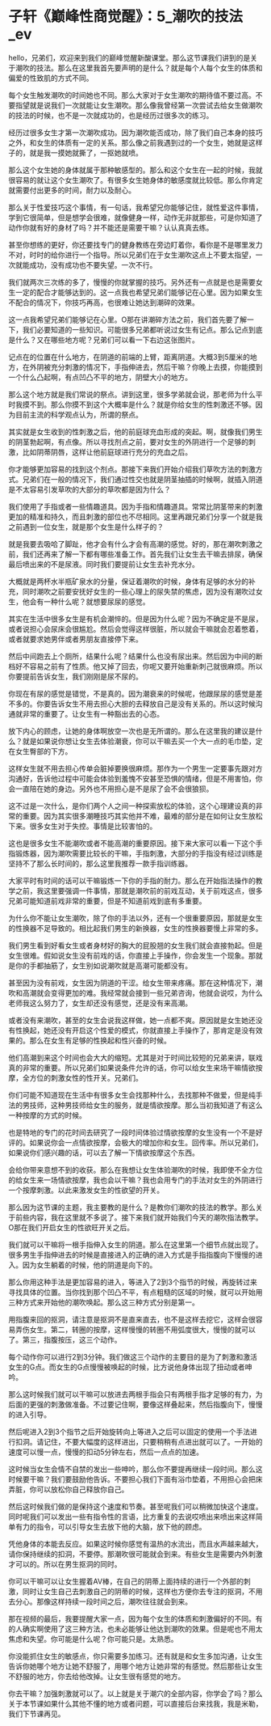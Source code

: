 # 子轩《巅峰性商觉醒》：5_潮吹的技法_ev

hello，兄弟们，欢迎来到我们的巅峰觉醒新酸课堂。那么这节课我们讲到的是关于潮吹的技法。那么在这里我首先要声明的是什么？就是每个人每个女生的体质和偏爱的性致肌的方式不同。

每个女生触发潮吹的时间她也不同。那么大家对于女生潮吹的期待值不要过高。不要指望就是说我们一次就能让女生潮吹。那么像我曾经第一次尝试去给女生做潮吹的技法的时候，也不是一次就成功的，也是经历过很多次的练习。

经历过很多女生才第一次潮吹成功。因为潮吹能否成功，除了我们自己本身的技巧之外，和女生的体质有一定的关系。那么像之前我遇到过的一个女生，她就是这样子的，就是我一摸她就撕了，一抠她就喷。

那么这个女生她的身体就属于那种敏感型的。那么和这个女生在一起的时候，我就很容易的就让这个女生潮吹了。有很多女生她身体的敏感度就比较低。那么你肯定就需要付出更多的时间，耐力以及耐心。

那么关于性爱技巧这个事情，有一句话，我希望兄你能够记住，就性爱这件事情，学到它很简单，但是想学会很难，就像健身一样，动作无非就那些，可是你知道了动作你就有好的身材了吗？并不能还是需要干嘛？认认真真去练。

甚至你想练的更好，你还要找专门的健身教练在旁边盯着你，看你是不是哪里发力不对，时时的给你进行一个指导。所以兄弟们在于女生潮吹这点上不要太指望，一次就能成功，没有成功也不要失望。一次不行。

我们就两次三次练的多了，慢慢的你就掌握的技巧。另外还有一点就是也是需要女生一定的配合才能够达到的。这一点我也希望兄弟们能够记在心里。因为如果女生不配合的情况下，你技巧再高，也很难让她达到潮碎的效果。

这一点我希望兄弟们能够记在心里。O那在讲潮碎方法之前，我们首先要了解一下，我们必要知道的一些知识。可能很多兄弟都听说过女生有记点。那么记点到底是什么？又在哪些地方呢？兄弟们可以看一下右边这张图片。

记点在的位置在什么地方，在阴道的前端的上臂，距离阴道。大概3到5厘米的地方，在外阴被充分刺激的情况下，手指伸进去，然后干嘛？你晚上去摸，你能摸到一个什么凸起啊，有点凹凸不平的地方，阴壁大小的地方。

那么这个地方就是我们常说的祭点。讲到这里，很多学弟就会说，那老师为什么平时我摸不到。那么你摸不到这个大概率是什么？就是你给女生的性刺激还不够。因为目前主流的科学观点认为，所谓的祭点。

其实就是女生收到的性刺激之后，他的前庭球充血形成的突起。啊，就像我们男生的阴茎勃起啊，有点像。所以寻找剂点之前，要对女生的外阴进行一个足够的刺激，比如阴蒂阴唇，这样让他前庭球进行充分的充血之后。

你才能够更加容易的找到这个剂点。那接下来我们开始介绍我们草吹方法的刺激方式。兄弟们在一般的情况下，我们通过性交也就是阴茎抽插的时候啊，就插入阴道是不太容易引发草吹的大部分的草吹都是因为什么？

我们使用了手指或者一些情趣道具。因为手指和情趣道具。常常比阴茎带来的刺激更加的精准和持久，而且刺激的部位也不尽相同。这里再跟兄弟们分享一个就是我之前遇到一位女生，就是那个女生是什么样子的？

就是我要去吸哈了脚趾，他才会有什么才会有高潮的感觉。好的，那在潮吹刺激之前，我们还再来了解一下都有哪些准备工作。首先我们让女生去干嘛去排尿，确保最后喷出来的不是尿液。同时我们要提前让女生去补充水分。

大概就是两杯水半瓶矿泉水的分量，保证着潮吹的时候，身体有足够的水分的补充，同时潮吹之前要安抚好女生的一些心理上的尿失禁的焦虑，因为没有潮吹过女生，他会有一种什么呢？就想要尿尿的感觉。

其实在生活中很多女生是有机会潮悴的。但是因为什么呢？因为不确定是不是尿，或者说担心会尿床会很尴尬。然后会觉得这样很脏，所以就会干嘛就会忍着憋着，或者就要求她男伴或者男朋友直接停下来。

然后中间跑去上个厕所，结果什么呢？结果什么也没有尿出来。然后因为中间的断档好不容易之前有了性质。他又掉了回去，你呢又要开始重新刺己就很麻烦。所以你要提前告诉女生，我们刚刚是尿不尿的。

你现在有尿的感觉是错觉，不是真的。因为潮衰来的时候呢，他跟尿尿的感觉是差不多的。你要告诉女生不用去担心大胆的去释放自己是没有关系的。所以这时候沟通就非常的重要了。让女生有一种豁出去的心态。

放下内心的顾虑，让她的身体啊放空一次也是无所谓的。那么在这里我的建议是什么？就是如果说你想让女生去体验潮衰，你可以干嘛去买一个大一点的毛巾垫，定在女生臀部的下方。

这样女生就不用去担心传单会脏掉要换很麻烦。那作为一个男生一定要事先跟对方沟通好，告诉他过程中可能会体验到羞愧不安甚至恐惧的情绪，但是不用害怕，你会一直陪在她的身边。另外也不用担心是不是尿了会不会很狼狈。

这不过是一次什么，是你们两个人之间一种探索放松的体验，这个心理建设真的非常的重要。因为其实很多潮睡技巧其实他并不难，最难的部分是在如何让女生放松下来。很多女生对于失控。事情是比较害怕的。

这也是很多女生不能潮吹或者不能高潮的重要原因。接下来大家可以看一下这个手指锻炼器，因为潮吹需要比较长的干嘛，手指刺激，大部分的手指没有经过训练是坚持不了那么长时间的，那么这里我推荐一款手指训练器。

大家平时有时间的话可以干嘛锻炼一下你的手指的耐力。那么在开始指法操作的教学之前，我这里要强调一件事情，那就是潮吹前的前戏互动，关于前戏这点，很多兄弟可能知道前戏非常的重要，但是不知道前戏到底有多重要。

为什么你不能让女生潮吹，除了你的手法以外，还有一个很重要原因，那就是女生的性换器不足导致的。相比起我们男生的新换器，女生的性换器要慢上非常的多。

我们男生看到好看女生或者身材好的胸大的屁股翘的女生我们就会直接勃起。但是女生很难。假如说女生没有前戏的话，你直接上手操作，你会发生一个现象。那就是你的手都抽筋了，女生别如说潮吹就是高潮可能都没有。

甚至因为没有前戏，女生因为阴道的干涩。给女生带来疼痛。那在这种情况下，潮吹和高潮就会变得更加的难。我经常就会接到一些兄弟咨询，他就会说哎，为什么老师我这么努力了，女生却还没有感觉，还是没有来高潮。

或者没有来潮吹，甚至的女生会说我这样做，她一点都不爽。原因就是女生她还没有性换起，她还没有开启这个性爱的模式，你就直接上手操作了，那肯定是没有效果的。那么在女生有足够的性换起和性兴奋的时候。

他们高潮到来这个时间也会大大的缩短。尤其是对于时间比较短的兄弟来讲，联戏真的非常的重要。所以兄弟们如果说条件允许的话，你可以给女生来场干嘛情欲按摩，全方位的刺激女性的性开关。兄弟们。

你们可能不知道现在生活中有很多女生会找那种什么，去找那种不做爱，但是纯手法的男技师，这种男技师给女生的服务，就是情欲按摩。那么当初我知道了有这么一种按摩的方式的时候。

也是特地的专门的花时间去研究了一段时间体验过情欲按摩的女生没有一个不是好评的。如果说你会一点情欲按摩，会极大的增加你和女生。回传率。所以兄弟们，如果说你们感兴趣的话，可以去了解一下情欲按摩这个东西。

会给你带来意想不到的收获。那么在我想让女生体验潮吹的时候，我即使不全方位的给女生来一场情欲按摩，我也会以干嘛？我也会用专门的手法对女生的外阴进行一个按摩刺激。以此来激发女生的性欲望的开关。

那么因为这节课的主题，我主要教的是什么？是教你们潮吹的技法的教学。那么关于前些内容，我在这里就不多说了。接下来我们就开始我们今天的潮吹指法教学。O那在我们开启女生的性欲旺开关之后。

我们就可以干嘛将一根手指伸入女生的阴道。那么在这里第一个细节点就出现了。很多男生手指伸进去的时候是直接进入的正确的进入方式是手指指腹向下慢慢的进入。因为女生躺着的时候，他的阴道是向下的。

那么你用这种手法是更加容易的进入，等进入了2到3个指节的时候，再旋转过来寻找具体的位置。当你找到那个凹凸不平，有点粗糙的区域的时候，就可以开始用三种方式来开始他的潮吹唤起。那么这三种方式分别是第一。

用指腹来回的抠洞，请注意是抠洞不是直来直去，也不是这样去挖它，这样会很容易弄伤女生。第二，转圈的按摩，这样慢慢的转圈不用弧度很大，慢慢的就可以了。第三，指腹按压，这三个动作。

每个动作你可以进行2到3分钟。我们做这三个动作的主要目的是为了刺激和激活女生的G点。而女生的G点慢慢被唤起的时候，比方说他身体出现了扭动或者呻吟。

那么这时候我们就可以干嘛可以放进去两根手指会只有两根手指才足够的有力，为后面的更强的刺激做准备。不过要记住啊，要像这样叠起来，然后指腹向下，慢慢的进入引导。

然后呢进入2到3个指节之后开始旋转向上等进入之后可以固定的使用一个手法进行扣洞。请记住，不要大幅度的这样进出，只要稍稍有点进出就可以了。一开始的速度可以慢一点，慢慢的扣动5分钟左右，然后一点点的加速。

这时候当女生会情不自禁的发出一些呻吟，那么你不要提再继续一段时间。那么这时候要干嘛？我们要鼓励他告诉。不要担心我们下面有浴巾垫着，不用担心会把床弄脏，你可以放松你自己释放你自己。

然后这时候我们做的是保持这个速度和节奏。甚至呢我们可以稍微加快这个速度。同时呢我们可以发出一些有指令性的言语，比方重复的去说哎喷出来喷出来这样简单有力的指令，可以引导女生去放下他的大脑，放下他的顾虑。

凭他身体的本能去反应。如果这时候你感觉有温热的水流出，而且水声越来越大，请你保持继续的扣洞，不要停。那潮吹很可能就会到来。有些女生是需要内外刺激才可以的。所以在男生抠洞的同时。

你可以干嘛可以让女生握着AV棒，在自己的阴蒂上面持续的进行一个外部的刺激，同时让女生自己去刺激自己的阴蒂的时候，这样也方便你去专注的抠洞，不用去分心。那像这样持续一段时间之后，潮吹往往就会到来。

那在视频的最后，我要提醒大家一点，因为每个女生的体质和刺激偏好的不同。有的人确实啊使用了这三种方法，也未必能够让他达到潮吹的效果。但是呢也不用太焦虑和失望。你可能是什么呢？你可能只是。太熟悉。

你没能抓住女生的敏感点，你只需要多加练习。还有就是和女生多加沟通，让女生告诉你她哪个地方让她不舒服了，用哪个地方让她非常的有感觉。然后那些让女生不舒服的地方，你去给他改掉。让女生很有感觉的地方。

你去干嘛？加强刺激就可以了。以上就是关于潮穴的全部内容，你学会了吗？那么关于本节课如果什么其他不懂的地方或者问题，可以直接后台来找我，我是米勒，我们下节课再见。

